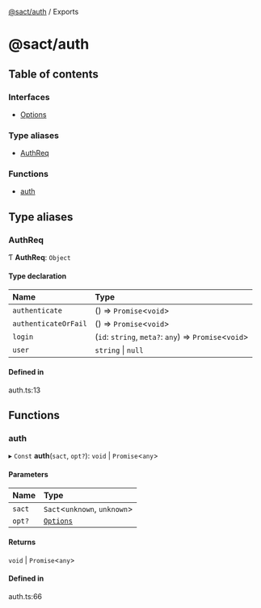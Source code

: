 [@sact/auth](README.md) / Exports

# @sact/auth

## Table of contents

### Interfaces

- [Options](interfaces/options.md)

### Type aliases

- [AuthReq](modules.md#authreq)

### Functions

- [auth](modules.md#auth)

## Type aliases

### AuthReq

Ƭ **AuthReq**: `Object`

#### Type declaration

| Name | Type |
| :------ | :------ |
| `authenticate` | () => `Promise`<`void`\> |
| `authenticateOrFail` | () => `Promise`<`void`\> |
| `login` | (`id`: `string`, `meta?`: `any`) => `Promise`<`void`\> |
| `user` | `string` \| ``null`` |

#### Defined in

auth.ts:13

## Functions

### auth

▸ `Const` **auth**(`sact`, `opt?`): `void` \| `Promise`<`any`\>

#### Parameters

| Name | Type |
| :------ | :------ |
| `sact` | `Sact`<`unknown`, `unknown`\> |
| `opt?` | [`Options`](interfaces/options.md) |

#### Returns

`void` \| `Promise`<`any`\>

#### Defined in

auth.ts:66
